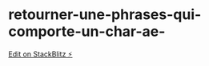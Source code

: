# retourner-une-phrases-qui-comporte-un-char-ae-

[Edit on StackBlitz ⚡️](https://stackblitz.com/edit/typescript-x7fcr8)